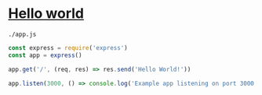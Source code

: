 # [Hello world](http://expressjs.com/en/starter/hello-world.html)

`./app.js`
```js
const express = require('express')
const app = express()

app.get('/', (req, res) => res.send('Hello World!'))

app.listen(3000, () => console.log('Example app listening on port 3000!'))
```